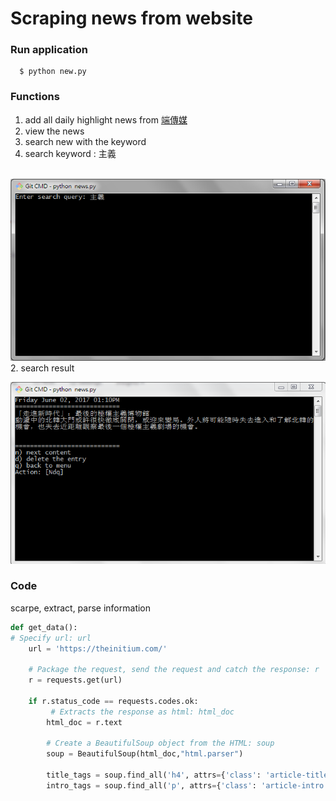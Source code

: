 # Scraping news from website
### Run application
```
  $ python new.py
```
### Functions
1. add all daily highlight news from [端傳媒](https://theinitium.com/)
2. view the news 
3. search new with the keyword
  1. search keyword : 主義
  
  ![Image of search](https://github.com/a93701011/Scraping/blob/master/pic/sr_kword.PNG)
  2. search result
  
  ![Image of search](https://github.com/a93701011/Scraping/blob/master/pic/search.PNG)
### Code
scarpe, extract, parse information
```python
def get_data():
# Specify url: url
    url = 'https://theinitium.com/'
    
    # Package the request, send the request and catch the response: r
    r = requests.get(url)

    if r.status_code == requests.codes.ok:
         # Extracts the response as html: html_doc
        html_doc = r.text
        
        # Create a BeautifulSoup object from the HTML: soup
        soup = BeautifulSoup(html_doc,"html.parser")
        
        title_tags = soup.find_all('h4', attrs={'class': 'article-title'})
        intro_tags = soup.find_all('p', attrs={'class': 'article-intro'})
        
```
